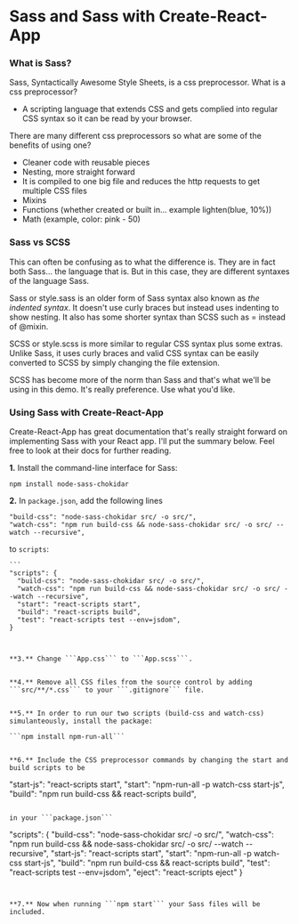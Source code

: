 # Sass and Sass with Create-React-App

### What is Sass?

Sass, Syntactically Awesome Style Sheets, is a css preprocessor. What is a css preprocessor? 
- A scripting language that extends CSS and gets complied into regular CSS syntax so it can be read by your browser.

There are many different css preprocessors so what are some of the benefits of using one?
- Cleaner code with reusable pieces
- Nesting, more straight forward
- It is compiled to one big file and reduces the http requests to get multiple CSS files
- Mixins
- Functions (whether created or built in… example lighten(blue, 10%))
- Math (example, color: pink - 50)

### Sass vs SCSS

This can often be confusing as to what the difference is. They are in fact both Sass... the language that is. But in this case, they are different syntaxes of the language Sass.

Sass or style.sass is an older form of Sass syntax also known as *the indented syntax*. It doesn't use curly braces but instead uses indenting to show nesting. It also has some shorter syntax than SCSS such as = instead of @mixin. 

SCSS or style.scss is more similar to regular CSS syntax plus some extras. Unlike Sass, it uses curly braces and valid CSS syntax can be easily converted to SCSS by simply changing the file extension. 

SCSS has become more of the norm than Sass and that's what we'll be using in this demo. It's really preference. Use what you'd like.

### Using Sass with Create-React-App

Create-React-App has great documentation that's really straight forward on implementing Sass with your React app. I'll put the summary below. Feel free to look at their docs for further reading.

**1.** Install the command-line interface for Sass:

  ```npm install node-sass-chokidar```


**2.** In ```package.json```, add the following lines 

  ```
  "build-css": "node-sass-chokidar src/ -o src/",
  "watch-css": "npm run build-css && node-sass-chokidar src/ -o src/ --watch --recursive",
  ``` 

  to ```scripts```:

    ```
    "scripts": {
      "build-css": "node-sass-chokidar src/ -o src/",
      "watch-css": "npm run build-css && node-sass-chokidar src/ -o src/ --watch --recursive",
      "start": "react-scripts start",
      "build": "react-scripts build",
      "test": "react-scripts test --env=jsdom",
    }
  ```   


**3.** Change ```App.css``` to ```App.scss```.


**4.** Remove all CSS files from the source control by adding ```src/**/*.css``` to your ```.gitignore``` file.


**5.** In order to run our two scripts (build-css and watch-css) simulanteously, install the package:

 ```npm install npm-run-all```


**6.** Include the CSS preprocessor commands by changing the start and build scripts to be

  ```
  "start-js": "react-scripts start",
  "start": "npm-run-all -p watch-css start-js",
  "build": "npm run build-css && react-scripts build",
  ```

  in your ```package.json```

  ```
  "scripts": {
    "build-css": "node-sass-chokidar src/ -o src/",
    "watch-css": "npm run build-css && node-sass-chokidar src/ -o src/ --watch --recursive",
    "start-js": "react-scripts start",
    "start": "npm-run-all -p watch-css start-js",
    "build": "npm run build-css && react-scripts build",
    "test": "react-scripts test --env=jsdom",
    "eject": "react-scripts eject"
  }
  ```


**7.** Now when running ```npm start``` your Sass files will be included.